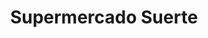 ---
title: "Supermercado Suerte"
url: /ciudad-autonoma-de-buenos-aires/supermercado-suerte-avenida-san-juan/
shop: supermercado
---